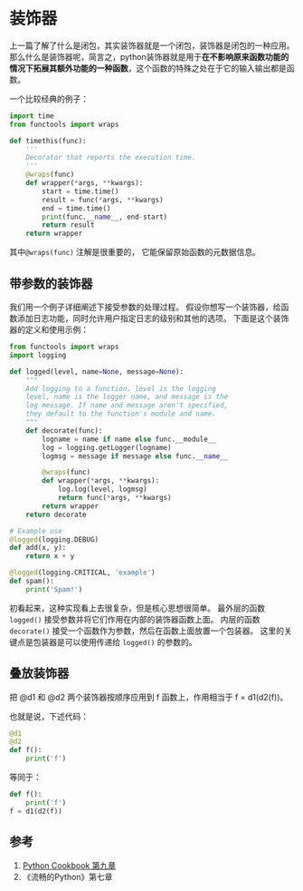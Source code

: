 # 装饰器

上一篇了解了什么是闭包，其实装饰器就是一个闭包，装饰器是闭包的一种应用。那么什么是装饰器呢，简言之，python装饰器就是用于**在不影响原来函数功能的情况下拓展其额外功能的一种函数**，这个函数的特殊之处在于它的输入输出都是函数。

一个比较经典的例子：

```python 
import time
from functools import wraps

def timethis(func):
    '''
    Decorator that reports the execution time.
    '''
    @wraps(func)
    def wrapper(*args, **kwargs):
        start = time.time()
        result = func(*args, **kwargs)
        end = time.time()
        print(func.__name__, end-start)
        return result
    return wrapper
```

其中`@wraps(func)` 注解是很重要的， 它能保留原始函数的元数据信息。

## 带参数的装饰器

我们用一个例子详细阐述下接受参数的处理过程。 假设你想写一个装饰器，给函数添加日志功能，同时允许用户指定日志的级别和其他的选项。 下面是这个装饰器的定义和使用示例：

```python
from functools import wraps
import logging

def logged(level, name=None, message=None):
    """
    Add logging to a function. level is the logging
    level, name is the logger name, and message is the
    log message. If name and message aren't specified,
    they default to the function's module and name.
    """
    def decorate(func):
        logname = name if name else func.__module__
        log = logging.getLogger(logname)
        logmsg = message if message else func.__name__

        @wraps(func)
        def wrapper(*args, **kwargs):
            log.log(level, logmsg)
            return func(*args, **kwargs)
        return wrapper
    return decorate

# Example use
@logged(logging.DEBUG)
def add(x, y):
    return x + y

@logged(logging.CRITICAL, 'example')
def spam():
    print('Spam!')
```

初看起来，这种实现看上去很复杂，但是核心思想很简单。 最外层的函数`logged()` 接受参数并将它们作用在内部的装饰器函数上面。 内层的函数`decorate()` 接受一个函数作为参数，然后在函数上面放置一个包装器。 这里的关键点是包装器是可以使用传递给 `logged()` 的参数的。

## 叠放装饰器

把 @d1 和 @d2 两个装饰器按顺序应用到 f 函数上，作用相当于 f = d1(d2(f))。 

也就是说，下述代码： 

```python
@d1 
@d2 
def f(): 
    print('f')
```

等同于：

```python
def f(): 
    print('f') 
f = d1(d2(f))
```

## 参考

1. [Python Cookbook 第九章](https://python3-cookbook.readthedocs.io/zh_CN/latest/c09/p01_put_wrapper_around_function.html#id1)
2. 《流畅的Python》第七章

